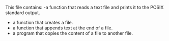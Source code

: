 This file contains:
-a function that reads a text file and prints it to the POSIX standard output.
- a function that creates a file.
- a function that appends text at the end of a file.
- a program that copies the content of a file to another file.
